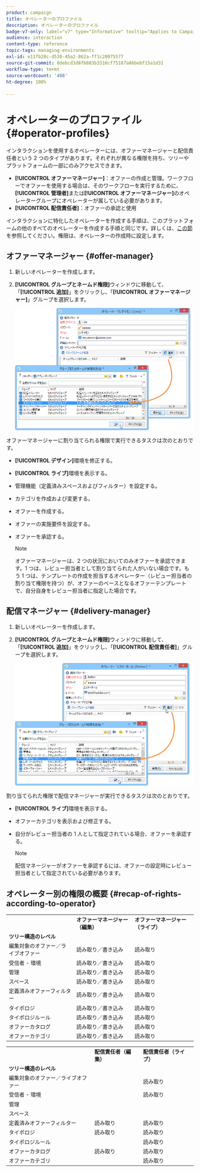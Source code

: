```yaml
---
product: campaign
title: オペレーターのプロファイル
description: オペレーターのプロファイル
badge-v7-only: label="v7" type="Informative" tooltip="Applies to Campaign Classic v7 only"
audience: interaction
content-type: reference
topic-tags: managing-environments
exl-id: e11fb28c-d530-45a2-862a-ff1c20975577
source-git-commit: 8debcd3d8fb883b3316cf75187a86bebf15a1d31
workflow-type: tm+mt
source-wordcount: '408'
ht-degree: 100%

---
```


# オペレーターのプロファイル{#operator-profiles}



インタラクションを使用するオペレーターには、オファーマネージャーと配信責任者という 2 つのタイプがあります。それぞれが異なる権限を持ち、ツリーやプラットフォームの一部にのみアクセスできます。

* **[!UICONTROL オファーマネージャー]**：オファーの作成と管理。ワークフローでオファーを使用する場合は、そのワークフローを実行するために、**[!UICONTROL 管理者]**&#x200B;または&#x200B;**[!UICONTROL オファーマネージャー]**&#x200B;のオペレーターグループにオペレーターが属している必要があります。
* **[!UICONTROL 配信責任者]**：オファーの承認と使用

インタラクションに特化したオペレーターを作成する手順は、このプラットフォームの他のすべてのオペレーターを作成する手順と同じです。詳しくは、[この節](../../platform/using/access-management.md)を参照してください。権限は、オペレーターの作成時に設定します。

## オファーマネージャー {#offer-manager}

1. 新しいオペレーターを作成します。
1. **[!UICONTROL グループとネームド権限]**&#x200B;ウィンドウに移動して、「**[!UICONTROL 追加]**」をクリックし、「**[!UICONTROL オファーマネージャー]**」グループを選択します。

   ![](assets/offer_operators_create_001.png)

オファーマネージャーに割り当てられる権限で実行できるタスクは次のとおりです。

* **[!UICONTROL デザイン]**&#x200B;環境を修正する。
* **[!UICONTROL ライブ]**&#x200B;環境を表示する。
* 管理機能（定義済みスペースおよびフィルター）を設定する。
* カテゴリを作成および変更する。
* オファーを作成する。
* オファーの実施要件を設定する。
* オファーを承認する。

   >[!NOTE]
   >
   >オファーマネージャーは、2 つの状況においてのみオファーを承認できます。1 つは、レビュー担当者として割り当てられた人がいない場合です。もう 1 つは、テンプレートの作成を担当するオペレーター（レビュー担当者の割り当て権限を持つ）が、オファーのベースとなるオファーテンプレートで、自分自身をレビュー担当者に指定した場合です。

## 配信マネージャー {#delivery-manager}

1. 新しいオペレーターを作成します。
1. **[!UICONTROL グループとネームド権限]**&#x200B;ウィンドウに移動して、「**[!UICONTROL 追加]**」をクリックし、「**[!UICONTROL 配信責任者]**」グループを選択します。

   ![](assets/offer_operators_create_002.png)

割り当てられた権限で配信マネージャーが実行できるタスクは次のとおりです。

* **[!UICONTROL ライブ]**&#x200B;環境を表示する。
* オファーカテゴリを表示および修正する。
* 自分がレビュー担当者の 1 人として指定されている場合、オファーを承認する。

   >[!NOTE]
   >
   >配信マネージャーがオファーを承認するには、オファーの設定時にレビュー担当者として指定されている必要があります。

## オペレーター別の権限の概要 {#recap-of-rights-according-to-operator}

<table> 
 <tbody> 
  <tr> 
   <td> </td> 
   <td> <strong>オファーマネージャー（編集）</strong><br /> </td> 
   <td> <strong>オファーマネージャー（ライブ）</strong><br /> </td> 
  </tr> 
  <tr> 
   <td> <strong>ツリー構造のレベル</strong><br /> </td> 
   <td> </td> 
   <td> </td> 
  </tr> 
  <tr> 
   <td> 編集対象のオファー／ライブオファー<br /> </td> 
   <td> 読み取り／書き込み<br /> </td> 
   <td> 読み取り<br /> </td> 
  </tr> 
  <tr> 
   <td> 受信者 - 環境<br /> </td> 
   <td> 読み取り／書き込み<br /> </td> 
   <td> 読み取り<br /> </td> 
  </tr> 
  <tr> 
   <td> 管理<br /> </td> 
   <td> 読み取り／書き込み<br /> </td> 
   <td> 読み取り<br /> </td> 
  </tr> 
  <tr> 
   <td> スペース<br /> </td> 
   <td> 読み取り／書き込み<br /> </td> 
   <td> 読み取り<br /> </td> 
  </tr> 
  <tr> 
   <td> 定義済みオファーフィルター<br /> </td> 
   <td> 読み取り／書き込み<br /> </td> 
   <td> 読み取り<br /> </td> 
  </tr> 
  <tr> 
   <td> タイポロジ<br /> </td> 
   <td> 読み取り／書き込み<br /> </td> 
   <td> 読み取り<br /> </td> 
  </tr> 
  <tr> 
   <td> タイポロジルール<br /> </td> 
   <td> 読み取り／書き込み<br /> </td> 
   <td> 読み取り<br /> </td> 
  </tr> 
  <tr> 
   <td> オファーカタログ<br /> </td> 
   <td> 読み取り／書き込み<br /> </td> 
   <td> 読み取り<br /> </td> 
  </tr> 
  <tr> 
   <td> オファーカテゴリ<br /> </td> 
   <td> 読み取り／書き込み<br /> </td> 
   <td> 読み取り<br /> </td> 
  </tr> 
 </tbody> 
</table>

<table> 
 <tbody> 
  <tr> 
   <td> </td> 
   <td> <strong>配信責任者（編集）</strong><br /> </td> 
   <td> <strong>配信責任者（ライブ）</strong><br /> </td> 
  </tr> 
  <tr> 
   <td> <strong>ツリー構造のレベル</strong><br /> </td> 
   <td> </td> 
   <td> </td> 
  </tr> 
  <tr> 
   <td> 編集対象のオファー／ライブオファー<br /> </td> 
   <td> </td> 
   <td> 読み取り<br /> </td> 
  </tr> 
  <tr> 
   <td> 受信者 - 環境<br /> </td> 
   <td> </td> 
   <td> 読み取り<br /> </td> 
  </tr> 
  <tr> 
   <td> 管理<br /> </td> 
   <td> </td> 
   <td> </td> 
  </tr> 
  <tr> 
   <td> スペース<br /> </td> 
   <td> </td> 
   <td> </td> 
  </tr> 
  <tr> 
   <td> 定義済みオファーフィルター<br /> </td> 
   <td> 読み取り<br /> </td> 
   <td> 読み取り<br /> </td> 
  </tr> 
  <tr> 
   <td> タイポロジ<br /> </td> 
   <td> 読み取り<br /> </td> 
   <td> 読み取り<br /> </td> 
  </tr> 
  <tr> 
   <td> タイポロジルール<br /> </td> 
   <td> </td> 
   <td> 読み取り<br /> </td> 
  </tr> 
  <tr> 
   <td> オファーカタログ<br /> </td> 
   <td> 読み取り<br /> </td> 
   <td> 読み取り<br /> </td> 
  </tr> 
  <tr> 
   <td> オファーカテゴリ<br /> </td> 
   <td> </td> 
   <td> 読み取り<br /> </td> 
  </tr> 
 </tbody> 
</table>
